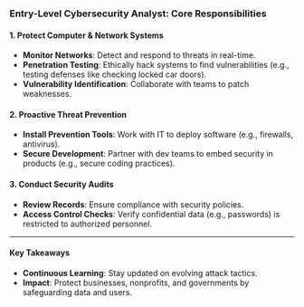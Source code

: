 ### **Entry-Level Cybersecurity Analyst: Core Responsibilities**  

#### **1. Protect Computer & Network Systems**  
- **Monitor Networks**: Detect and respond to threats in real-time.  
- **Penetration Testing**: Ethically hack systems to find vulnerabilities (e.g., testing defenses like checking locked car doors).  
- **Vulnerability Identification**: Collaborate with teams to patch weaknesses.  

#### **2. Proactive Threat Prevention**  
- **Install Prevention Tools**: Work with IT to deploy software (e.g., firewalls, antivirus).  
- **Secure Development**: Partner with dev teams to embed security in products (e.g., secure coding practices).  

#### **3. Conduct Security Audits**  
- **Review Records**: Ensure compliance with security policies.  
- **Access Control Checks**: Verify confidential data (e.g., passwords) is restricted to authorized personnel.  

---

#### **Key Takeaways**  
- **Continuous Learning**: Stay updated on evolving attack tactics.  
- **Impact**: Protect businesses, nonprofits, and governments by safeguarding data and users.  
